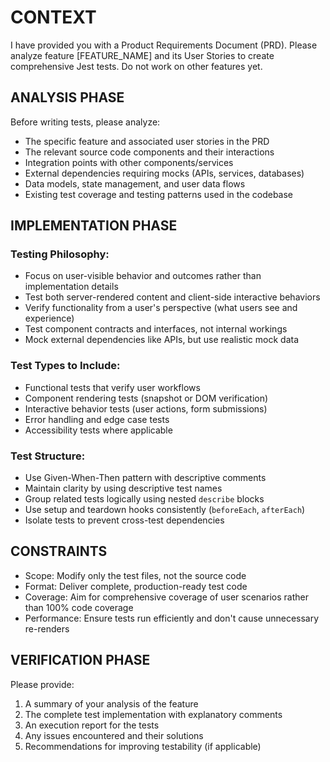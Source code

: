 # CONTEXT

I have provided you with a Product Requirements Document (PRD). Please analyze feature [FEATURE_NAME] and its User Stories to create comprehensive Jest tests. Do not work on other features yet.

## ANALYSIS PHASE

Before writing tests, please analyze:
- The specific feature and associated user stories in the PRD
- The relevant source code components and their interactions
- Integration points with other components/services
- External dependencies requiring mocks (APIs, services, databases)
- Data models, state management, and user data flows
- Existing test coverage and testing patterns used in the codebase

## IMPLEMENTATION PHASE

### Testing Philosophy:
- Focus on user-visible behavior and outcomes rather than implementation details
- Test both server-rendered content and client-side interactive behaviors
- Verify functionality from a user's perspective (what users see and experience)
- Test component contracts and interfaces, not internal workings
- Mock external dependencies like APIs, but use realistic mock data

### Test Types to Include:
- Functional tests that verify user workflows
- Component rendering tests (snapshot or DOM verification)
- Interactive behavior tests (user actions, form submissions)
- Error handling and edge case tests
- Accessibility tests where applicable

### Test Structure:
- Use Given-When-Then pattern with descriptive comments
- Maintain clarity by using descriptive test names
- Group related tests logically using nested `describe` blocks
- Use setup and teardown hooks consistently (`beforeEach`, `afterEach`)
- Isolate tests to prevent cross-test dependencies

## CONSTRAINTS

- Scope: Modify only the test files, not the source code
- Format: Deliver complete, production-ready test code
- Coverage: Aim for comprehensive coverage of user scenarios rather than 100% code coverage
- Performance: Ensure tests run efficiently and don't cause unnecessary re-renders

## VERIFICATION PHASE

Please provide:
1. A summary of your analysis of the feature
2. The complete test implementation with explanatory comments
3. An execution report for the tests
4. Any issues encountered and their solutions
5. Recommendations for improving testability (if applicable)
